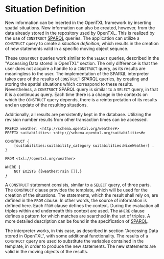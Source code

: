 # Situation Definition

New information can be inserted in the OpenTXL framework by inserting spatial situations. New information can also be created, however, from the data already stored in the repository used by OpenTXL. This is realized by the use of `CONSTRUCT` [SPARQL][SPARQL] queries. The application can utilize a `CONSTRUCT` query to create a *situation definition*, which results in the creation of new statements valid in a specific moving object sequnce.

These `CONSTRUCT` queries work similar to the `SELECT` queries, described in the "Accessing Data stored in OpenTXL" section. The only difference is that the user does not acquire a handle to a `CONSTRUCT` query, as its results are meaningless to the user. The implementation of the SPARQL interpreter takes care of the results of `CONSTRUCT` SPARQL queries, by creating and storing the spatial situations which correspond to these results. Nevertheless, a  `CONSTRUCT` SPARQL query is similar to a `SELECT` query, in that it is a continuous query. Each time there is a change in the contexts on which the  `CONSTRUCT` query depends, there is a reinterpretation of its results and an update of the resulting situations.  

Additionally, all results are persistently kept in the database. Utilizing the revision number results from other transaction times can be accessed. 

	PREFIX weather: <http://schema.opentxl.org/weather#>
	PREFIX suitabilities: <http://schema.opentxl.org/suitabilities#>

	CONSTRUCT {
		[suitabilities:suitability_category suitabilities:NiceWeather] .
	}

	FROM <txl://opentxl.org/weather> 

	WHERE {
		NOT EXISTS {[weather:rain []].}
	}

A `CONSTRUCT` statement consists, similar to a `SELECT` query, of three parts. The `CONSTRUCT` clause provides the template, which will be used for the creation of the situations. The statements, which the result shall rely on, are defined in the `FROM` clause. In other words, the source of information is defined here. Each `FROM` clause defines the context. During the evaluation all triples within and underneath this context are used. The `WHERE` clause defines a pattern for which matches are searched in the set of triples. A more detailed description can be found in the specification of [SPARQL][SPARQL].

The interpreter works, in this case, as described in section "Accessing Data stored in OpenTXL", with some additional functionality. The results of a `CONSTRUCT` query are used to substitute the variables contained in the template, in order to produce the new statements. The new statements are valid in the moving objects of the results.

[SPARQL]: http://www.w3.org/TR/rdf-sparql-query/ "SPARQL Query Language for RDF"